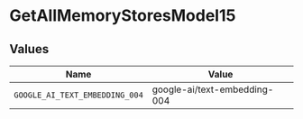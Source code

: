 # GetAllMemoryStoresModel15


## Values

| Name                           | Value                          |
| ------------------------------ | ------------------------------ |
| `GOOGLE_AI_TEXT_EMBEDDING_004` | google-ai/text-embedding-004   |